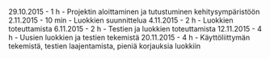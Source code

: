 29.10.2015 - 1 h - Projektin aloittaminen ja tutustuminen kehitysympäristöön
2.11.2015 - 10 min - Luokkien suunnittelua
4.11.2015 - 2 h - Luokkien toteuttamista
6.11.2015 - 2 h - Testien ja luokkien toteuttamista
12.11.2015 - 4 h - Uusien luokkien ja testien tekemistä
20.11.2015 - 4 h - Käyttöliittymän tekemistä, testien laajentamista, pieniä korjauksia luokkiin